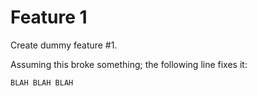 # Feature 1

Create dummy feature #1.

Assuming this broke something; the following line fixes it:

```text
BLAH BLAH BLAH
```
